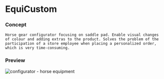 # EquiCustom

### Concept
`Horse gear configurator focusing on saddle pad. Enable visual changes of colour and adding extras to the product.
 Solves the problem of the participation of a store employee when placing a personalized order, which is very time-consuming.
`
### Preview
![configurator - horse equipment](https://user-images.githubusercontent.com/59477908/140179646-bc4c7e20-a735-4ce9-8156-deb8853d4927.png)

